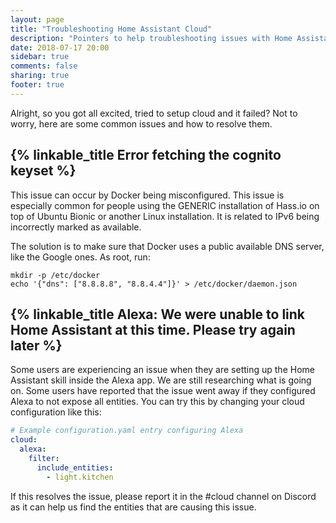 ```yaml
---
layout: page
title: "Troubleshooting Home Assistant Cloud"
description: "Pointers to help troubleshooting issues with Home Assistant Cloud."
date: 2018-07-17 20:00
sidebar: true
comments: false
sharing: true
footer: true
---
```


Alright, so you got all excited, tried to setup cloud and it failed? Not to worry, here are some common issues and how to resolve them.

## {% linkable_title Error fetching the cognito keyset %}

This issue can occur by Docker being misconfigured. This issue is especially common for people using the GENERIC installation of Hass.io on top of Ubuntu Bionic or another Linux installation. It is related to IPv6 being incorrectly marked as available.

The solution is to make sure that Docker uses a public available DNS server, like the Google ones. As root, run:

```
mkdir -p /etc/docker
echo '{"dns": ["8.8.8.8", "8.8.4.4"]}' > /etc/docker/daemon.json
```

## {% linkable_title Alexa: We were unable to link Home Assistant at this time. Please try again later %}

Some users are experiencing an issue when they are setting up the Home Assistant skill inside the Alexa app. We are still researching what is going on. Some users have reported that the issue went away if they configured Alexa to not expose all entities. You can try this by changing your cloud configuration like this:

```yaml
# Example configuration.yaml entry configuring Alexa
cloud:
  alexa:
    filter:
      include_entities:
        - light.kitchen
```

If this resolves the issue, please report it in the #cloud channel on Discord as it can help us find the entities that are causing this issue.
